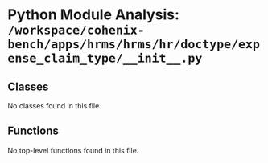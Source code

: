 # Python Module Analysis: `/workspace/cohenix-bench/apps/hrms/hrms/hr/doctype/expense_claim_type/__init__.py`

## Classes

No classes found in this file.


## Functions

No top-level functions found in this file.
